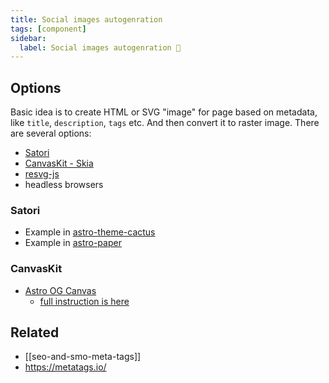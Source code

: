 ```yaml
---
title: Social images autogenration
tags: [component]
sidebar:
  label: Social images autogenration 🚧
---
```


## Options

Basic idea is to create HTML or SVG "image" for page based on metadata, like `title`, `description`, `tags` etc. And then convert it to raster image. There are several options:

- [Satori](https://github.com/vercel/satori)
- [CanvasKit - Skia](https://skia.org/docs/user/modules/canvaskit/)
- [resvg-js](https://github.com/yisibl/resvg-js)
- headless browsers

### Satori

- Example in [astro-theme-cactus](https://github.com/chrismwilliams/astro-theme-cactus/blob/main/src/pages/og-image/%5Bslug%5D.png.ts)
- Example in [astro-paper](https://github.com/satnaing/astro-paper/pull/15/files)

### CanvasKit

- [Astro OG Canvas](https://github.com/delucis/astro-og-canvas)
  - [full instruction is here](https://hideoo.dev/notes/starlight-og-images)

## Related

- [[seo-and-smo-meta-tags]]
- https://metatags.io/
